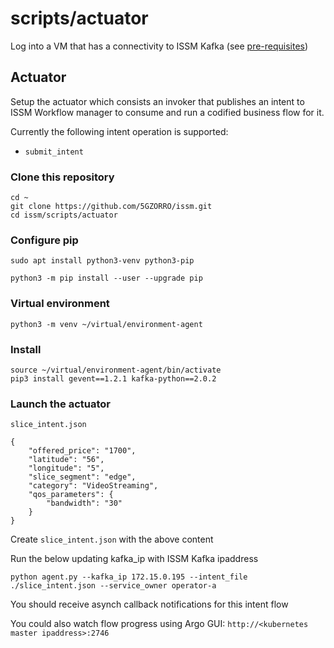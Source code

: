 # scripts/actuator

Log into a VM that has a connectivity to ISSM Kafka (see [pre-requisites](https://github.com/5GZORRO/issm#pre-requisites))

## Actuator

Setup the actuator which consists an invoker that publishes an intent to ISSM Workflow manager to consume and run a codified business flow for it.

Currently the following intent operation is supported:

* `submit_intent`

### Clone this repository

```
cd ~
git clone https://github.com/5GZORRO/issm.git
cd issm/scripts/actuator
```

### Configure pip

```
sudo apt install python3-venv python3-pip
```

```
python3 -m pip install --user --upgrade pip
```

### Virtual environment

```
python3 -m venv ~/virtual/environment-agent
```

### Install

```
source ~/virtual/environment-agent/bin/activate
pip3 install gevent==1.2.1 kafka-python==2.0.2
```

### Launch the actuator

`slice_intent.json`

```
{
    "offered_price": "1700",
    "latitude": "56",
    "longitude": "5",
    "slice_segment": "edge",
    "category": "VideoStreaming",
    "qos_parameters": {
        "bandwidth": "30"
    }
}
```

Create `slice_intent.json` with the above content

Run the below updating kafka_ip with ISSM Kafka ipaddress

```
python agent.py --kafka_ip 172.15.0.195 --intent_file ./slice_intent.json --service_owner operator-a
```

You should receive asynch callback notifications for this intent flow

You could also watch flow progress using Argo GUI: `http://<kubernetes master ipaddress>:2746`
